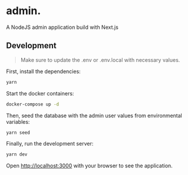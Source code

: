 # admin.
A NodeJS admin application build with Next.js

## Development

> Make sure to update the .env or .env.local with necessary values.

First, install the dependencies:
```bash
yarn
```

Start the docker containers:
```bash
docker-compose up -d
```

Then, seed the database with the admin user values from environmental variables:
```bash
yarn seed
```

Finally, run the development server:

```bash
yarn dev
```

Open [http://localhost:3000](http://localhost:3000) with your browser to see the application.
